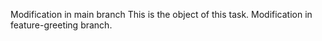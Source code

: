 Modification in main branch
This is the object of this task.
Modification in feature-greeting branch.

